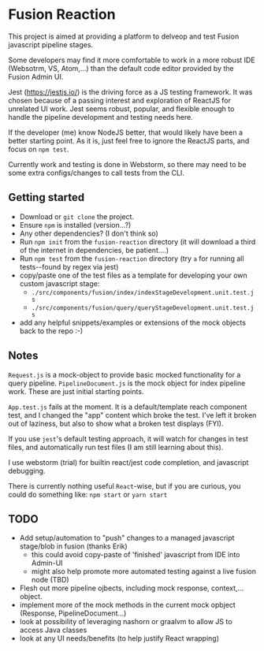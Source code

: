 # Fusion Reaction

This project is aimed at providing a platform to delveop and test Fusion javascript pipeline stages. 

Some developers may find it more comfortable to work in a more robust IDE (Websotrm, VS, Atom,...) 
than the default code editor provided by the Fusion Admin UI.

Jest (https://jestjs.io/) is the driving force as a JS testing framework. It was chosen because of a passing interest and exploration of 
ReactJS for unrelated UI work. Jest seems robust, popular, and flexible enough to handle the pipeline development and testing needs here.

If the developer (me) know NodeJS better, that would likely have been a better starting point. As it is, 
just feel free to ignore the ReactJS parts, and focus on `npm test`. 

Currently work and testing is done in Webstorm, so there may need to be some extra configs/changes to call tests from the CLI.

## Getting started
- Download or `git clone` the project.
- Ensure `npm` is installed (version...?)
- Any other dependencies? (I don't think so)
- Run `npm init` from the `fusion-reaction` directory (it will download a third of the internet in dependencies, be patient....)
- Run `npm test` from the `fusion-reaction` directory (try `a` for running all tests--found by regex via jest)
- copy/paste one of the test files as a template for developing your own custom javascript stage:
    - `./src/components/fusion/index/indexStageDevelopment.unit.test.js`
    - `./src/components/fusion/query/queryStageDevelopment.unit.test.js`  
- add any helpful snippets/examples or extensions of the mock objects back to the repo :-)

## Notes
`Request.js` is a mock-object to provide basic mocked functionality for a query pipeline.
`PipelineDocument.js` is the mock object for index pipeline work. These are just initial starting points.

`App.test.js` fails at the moment. It is a default/template reach component test, and I changed the "app" content 
which broke the test. I've left it broken out of laziness, but also to show what a broken test displays (FYI).

If you use `jest`'s default testing approach, it will watch for changes in test files, and automatically run test files 
(I am still learning about this).

I use webstorm (trial) for builtin react/jest code completion, and javascript debugging.

There is currently nothing useful `React`-wise, but if you are curious, you could do something like:
`npm start` or 
`yarn start`

## TODO

- Add setup/automation to "push" changes to a managed javascript stage/blob in fusion (thanks Erik)
  - this could avoid copy-paste of 'finished' javascript from IDE into Admin-UI
  - might also help promote more automated testing against a live fusion node (TBD) 
- Flesh out more pipeline ojbects, including mock response, context,... object.
- implement more of the mock methods in the current mock opbject (Response, PipelineDocument...)
- look at possibility of leveraging nashorn or graalvm to allow JS to access Java classes
- look at any UI needs/benefits (to help justify React wrapping)  